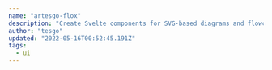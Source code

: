 ```yaml
---
name: "artesgo-flox"
description: "Create Svelte components for SVG-based diagrams and flowcharts."
author: "tesgo"
updated: "2022-05-16T00:52:45.191Z"
tags: 
  - ui
---
```

